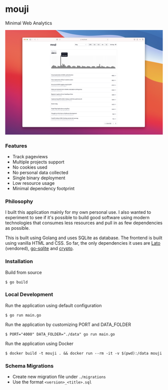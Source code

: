 # mouji


Minimal Web Analytics
<p align="center"><img src="https://raw.githubusercontent.com/sheshbabu/mouji/master/docs/screenshots/home.png" /></p>

### Features
* Track pageviews
* Multiple projects support
* No cookies used
* No personal data collected
* Single binary deployment
* Low resource usage
* Minimal dependency footprint


### Philosophy
I built this application mainly for my own personal use. I also wanted to experiment to see if it's possible to build good software using modern technologies that consumes less resources and pull in as few dependencies as possible.

This is built using Golang and uses SQLite as database. The frontend is built using vanilla HTML and CSS. So far, the only dependencies it uses are [Lato](https://www.latofonts.com) (vendored), [go-sqlite](https://www.github.com/mattn/go-sqlite3) and [crypto](https://pkg.go.dev/golang.org/x/crypto).


### Installation
Build from source
```shell
$ go build
```


### Local Development
Run the application using default configuration
```shell
$ go run main.go
```

Run the application by customizing PORT and DATA_FOLDER
```shell
$ PORT="4000" DATA_FOLDER="./data" go run main.go
```

Run the application using Docker
```shell
$ docker build -t mouji . && docker run --rm -it -v $(pwd):/data mouji
```


### Schema Migrations
* Create new migration file under `./migrations`
* Use the format `<version>_<title>.sql`
